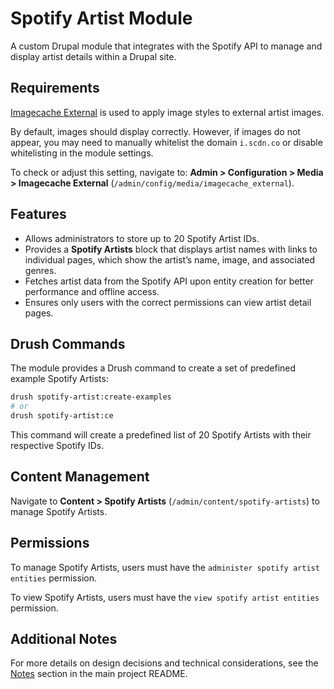 # Spotify Artist Module

A custom Drupal module that integrates with the Spotify API to manage and display artist details within a Drupal site.

## Requirements

[Imagecache External](https://www.drupal.org/project/imagecache_external) is used to apply image styles to external artist images.

By default, images should display correctly. However, if images do not appear, you may need to manually whitelist the domain `i.scdn.co` or disable whitelisting in the module settings.

To check or adjust this setting, navigate to:
**Admin > Configuration > Media > Imagecache External** (`/admin/config/media/imagecache_external`).

## Features

- Allows administrators to store up to 20 Spotify Artist IDs.
- Provides a **Spotify Artists** block that displays artist names with links to individual pages, which show the artist’s name, image, and associated genres.
- Fetches artist data from the Spotify API upon entity creation for better performance and offline access.
- Ensures only users with the correct permissions can view artist detail pages.

## Drush Commands

The module provides a Drush command to create a set of predefined example Spotify Artists:

```bash
drush spotify-artist:create-examples
# or
drush spotify-artist:ce
```

This command will create a predefined list of 20 Spotify Artists with their respective Spotify IDs.

## Content Management

Navigate to **Content > Spotify Artists** (`/admin/content/spotify-artists`) to manage Spotify Artists.

## Permissions

To manage Spotify Artists, users must have the `administer spotify artist entities` permission.

To view Spotify Artists, users must have the `view spotify artist entities` permission.

## Additional Notes

For more details on design decisions and technical considerations, see the [Notes](https://github.com/colinstillwell/colin_alternative_rock#notes) section in the main project README.
